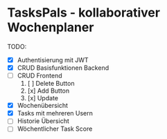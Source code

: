 TasksPals - kollaborativer Wochenplaner
======= 

TODO:

- [x] Authentisierung mit JWT
- [x] CRUD Basisfunktionen Backend
- [ ] CRUD Frontend
  1. [ ] Delete Button
  2. [x] Add Button
  3. [x] Update
- [X] Wochenübersicht
- [X] Tasks mit mehreren Usern
- [ ] Historie Übersicht
- [ ] Wöchentlicher Task Score
